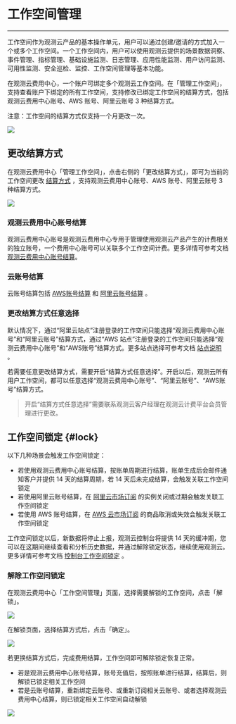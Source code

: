 # 工作空间管理
---

工作空间作为观测云产品的基本操作单元，用户可以通过创建/邀请的方式加入一个或多个工作空间。一个工作空间内，用户可以使用观测云提供的场景数据洞察、事件管理、指标管理、基础设施监测、日志管理、应用性能监测、用户访问监测、可用性监测、安全巡检、监控、工作空间管理等基本功能。

在观测云费用中心，一个账户可绑定多个观测云工作空间。在「管理工作空间」，支持查看账户下绑定的所有工作空间，支持修改已绑定工作空间的结算方式，包括观测云费用中心账号、AWS 账号、阿里云账号 3 种结算方式。

注意：工作空间的结算方式仅支持一个月更改一次。

![](../img/15.aws_3.png)

## 更改结算方式

在观测云费用中心「管理工作空间」，点击右侧的「更改结算方式」，即可为当前的工作空间更改 [结算方式](../billing-account/index.md) ，支持观测云费用中心账号、AWS 账号、阿里云账号 3 种结算方式。

![](../img/10.account_11.png)

### 观测云费用中心账号结算

观测云费用中心账号是观测云费用中心专用于管理使用观测云产品产生的计费相关的独立账号，一个费用中心账号可以关联多个工作空间计费。更多详情可参考文档 [观测云费用中心账号结算](../../billing/billing-account/enterprise-account.md)。


### 云账号结算

云账号结算包括 [AWS账号结算](../../billing/billing-account/aws-account.md) 和 [阿里云账号结算](../../billing/billing-account/aliyun-account.md) 。


### 更改结算方式任意选择

默认情况下，通过“阿里云站点”注册登录的工作空间只能选择“观测云费用中心账号”和“阿里云账号”结算方式，通过“AWS 站点”注册登录的工作空间只能选择“观测云费用中心账号”和“AWS账号”结算方式。更多站点选择可参考文档 [站点说明](../commercial-register.md#site) 。

若需要任意更改结算方式，需要开启“结算方式任意选择”。开启以后，观测云所有用户工作空间，都可以任意选择“观测云费用中心账号”、“阿里云账号”、“AWS账号”结算方式。

> 开启“结算方式任意选择”需要联系观测云客户经理在观测云计费平台会员管理进行更改。


## 工作空间锁定 {#lock}

以下几种场景会触发工作空间锁定：

- 若使用观测云费用中心账号结算，按账单周期进行结算，账单生成后会邮件通知客户并提供 14 天的结算周期，若 14 天后未完成结算，会触发关联工作空间锁定
- 若使用阿里云账号结算，在 [阿里云市场订阅](../billing/commercial-aliyun.md) 的实例关闭或过期会触发关联工作空间锁定
- 若使用 AWS 账号结算，在 [AWS 云市场订阅](../billing/billing-account/aws-account.md#subscribe) 的商品取消或失效会触发关联工作空间锁定

工作空间锁定以后，新数据将停止上报，观测云控制台将提供 14 天的缓冲期，您可以在这期间继续查看和分析历史数据，并通过解除锁定状态，继续使用观测云。更多详情可参考文档 [控制台工作空间锁定](../../management/index.md#lock) 。

### 解除工作空间锁定

在观测云费用中心「工作空间管理」页面，选择需要解锁的工作空间，点击「解锁」。

![](../img/2.billing_space_unlock_3.png)

在解锁页面，选择结算方式后，点击「确定」。

![](../img/2.billing_space_unlock_2.png)

若更换结算方式后，完成费用结算，工作空间即可解除锁定恢复正常。

- 若是观测云费用中心账号结算，账号充值后，按照账单进行结算，结算后，则解锁已锁定相关工作空间
- 若是云账号结算，重新绑定云账号、或重新订阅相关云账号、或者选择观测云费用中心结算，则已锁定相关工作空间自动解锁

![](../img/2.billing_space_unlock_1.png)
